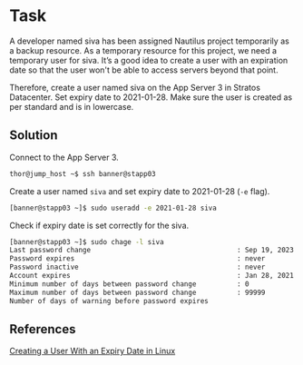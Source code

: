 
# Task
A developer named siva has been assigned Nautilus project temporarily as a backup resource. As a temporary resource for this project, we need a temporary user for siva. It’s a good idea to create a user with an expiration date so that the user won't be able to access servers beyond that point.

Therefore, create a user named siva on the App Server 3 in Stratos Datacenter. Set expiry date to 2021-01-28. Make sure the user is created as per standard and is in lowercase.


## Solution

Connect to the App Server 3.

```sh
thor@jump_host ~$ ssh banner@stapp03
```

Create a user named `siva` and set expiry date to 2021-01-28 (`-e` flag).

```sh
[banner@stapp03 ~]$ sudo useradd -e 2021-01-28 siva
```

Check if expiry date is set correctly for the siva.
```sh
[banner@stapp03 ~]$ sudo chage -l siva
Last password change                                    : Sep 19, 2023
Password expires                                        : never
Password inactive                                       : never
Account expires                                         : Jan 28, 2021
Minimum number of days between password change          : 0
Maximum number of days between password change          : 99999
Number of days of warning before password expires    
```


## References

[Creating a User With an Expiry Date in Linux](https://www.geeksforgeeks.org/creating-a-user-with-an-expiry-date-in-linux/)

